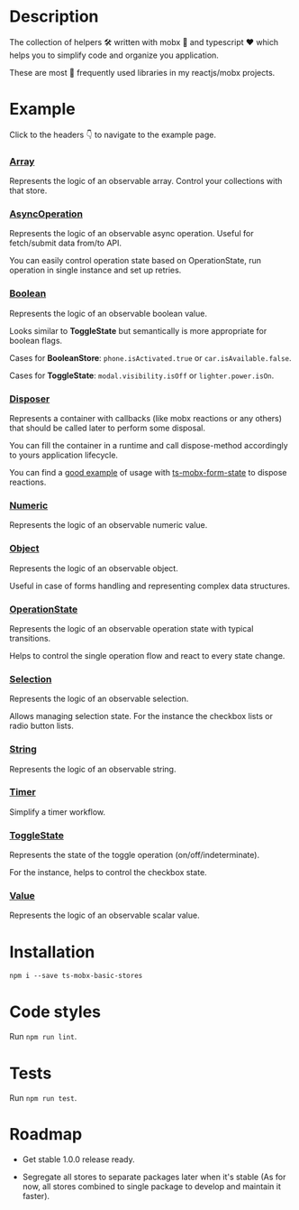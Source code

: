 # Description

The collection of helpers :hammer_and_wrench: written with mobx :muscle: and typescript :heart: which helps you to simplify code and organize you application.

These are most :blue_heart: frequently used libraries in my reactjs/mobx projects. 

# Example 

Click to the headers :point_down: to navigate to the example page. 

### [Array](https://codesandbox.io/s/observable-array-store-johng)

Represents the logic of an observable array. Control your collections with that store.

### [AsyncOperation](https://codesandbox.io/s/async-operation-store-okwh7)

Represents the logic of an observable async operation. Useful for fetch/submit data from/to API.

You can easily control operation state based on OperationState, run operation in single instance and set up retries.

### [Boolean](https://codesandbox.io/s/observable-boolean-store-5pscq)

Represents the logic of an observable boolean value. 

Looks similar to **ToggleState** but semantically is more appropriate for boolean flags.

Cases for **BooleanStore**: `phone.isActivated.true` or `car.isAvailable.false`.

Cases for **ToggleState**: `modal.visibility.isOff` or `lighter.power.isOn`. 

### [Disposer](https://codesandbox.io/s/disposer-disposable-container-gks80)

Represents a container with callbacks (like mobx reactions or any others) that should be called later to perform some disposal.

You can fill the container in a runtime and call dispose-method accordingly to yours application lifecycle.

You can find a [good example](https://codesandbox.io/s/typescript-mobx-form-state-library-usage-example-hsdmh?file=/src/Forms/BasicForm/BasicFormStore.ts) 
of usage with [ts-mobx-form-state](https://www.npmjs.com/package/ts-mobx-form-state)
to dispose reactions.

### [Numeric](https://codesandbox.io/s/observable-numeric-store-6clbc)

Represents the logic of an observable numeric value.

### [Object](https://codesandbox.io/s/observable-object-store-zrkf2)

Represents the logic of an observable object.

Useful in case of forms handling and representing complex data structures.

### [OperationState](https://codesandbox.io/s/observable-operation-state-store-cpeuu)

Represents the logic of an observable operation state with typical transitions. 

Helps to control the single operation flow and react to every state change.

### [Selection](https://codesandbox.io/s/observable-selection-store-gp2yh)

Represents the logic of an observable selection.

Allows managing selection state. For the instance the checkbox lists or radio button lists.

### [String](https://codesandbox.io/s/observable-string-store-t6y85)

Represents the logic of an observable string.

### [Timer](https://codesandbox.io/s/observable-timer-store-3b9jx)

Simplify a timer workflow.

### [ToggleState](https://codesandbox.io/s/observable-toggle-state-png6g)

Represents the state of the toggle operation (on/off/indeterminate). 

For the instance, helps to control the checkbox state.

### [Value](https://codesandbox.io/s/observable-value-z6yxw)

Represents the logic of an observable scalar value.

# Installation

`npm i --save ts-mobx-basic-stores`

# Code styles

Run `npm run lint`.

# Tests

Run `npm run test`.

# Roadmap

- Get stable 1.0.0 release ready.

- Segregate all stores to separate packages later when it's stable (As for now, all stores combined to single package to develop and maintain it faster).
